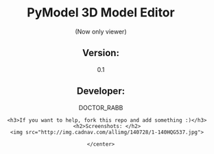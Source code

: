 
<body>
    <center>
        <h1>PyModel 3D Model Editor </h1> (Now only viewer)
        <h2>Version: </h2><p>0.1</p>
        <h2>Developer: </h2><p>DOCTOR_RABB</p>
        
        <h3>If you want to help, fork this repo and add something :)</h3>
        <h2>Screenshots: </h2>
        <img src="http://img.cadnav.com/allimg/140728/1-140HQG537.jpg">
        
    </center>
</body>

